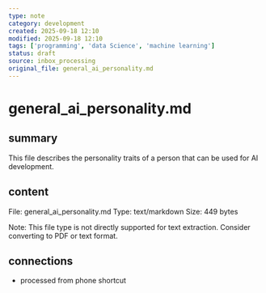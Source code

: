 ```yaml
---
type: note
category: development
created: 2025-09-18 12:10
modified: 2025-09-18 12:10
tags: ['programming', 'data Science', 'machine learning']
status: draft
source: inbox_processing
original_file: general_ai_personality.md
---
```


# general_ai_personality.md

## summary
This file describes the personality traits of a person that can be used for AI development.

## content
File: general_ai_personality.md
Type: text/markdown
Size: 449 bytes

Note: This file type is not directly supported for text extraction. Consider converting to PDF or text format.

## connections
- processed from phone shortcut
